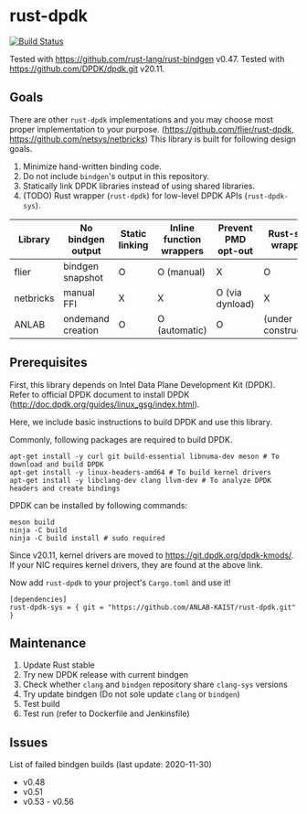 # rust-dpdk

[![Build Status](https://jenkins.redwit.io/buildStatus/icon?job=rust-dpdk%2Fmain)](https://jenkins.redwit.io/job/rust-dpdk/job/main/)

Tested with <https://github.com/rust-lang/rust-bindgen> v0.47.
Tested with <https://github.com/DPDK/dpdk.git> v20.11.

## Goals

There are other `rust-dpdk` implementations and you may choose most proper implementation to your purpose.
(https://github.com/flier/rust-dpdk, https://github.com/netsys/netbricks)
This library is built for following design goals.

1. Minimize hand-written binding code.
1. Do not include `bindgen`'s output in this repository.
1. Statically link DPDK libraries instead of using shared libraries.
1. (TODO) Rust wrapper (`rust-dpdk`) for low-level DPDK APIs (`rust-dpdk-sys`).

| Library   | No bindgen output | Static linking  | Inline function wrappers | Prevent PMD opt-out | Rust-style wrappers |
| --------- | ----------------- | --------------- | ------------------------ | ------------------- | ------------------- | 
| flier     | bindgen snapshot  | O               | O (manual)               | X                   | O                   |
| netbricks | manual FFI        | X               | X                        | O (via dynload)     | X                   |
| ANLAB     | ondemand creation | O               | O (automatic)            | O                   | (under construction)|

## Prerequisites

First, this library depends on Intel Data Plane Development Kit (DPDK).
Refer to official DPDK document to install DPDK (http://doc.dpdk.org/guides/linux_gsg/index.html).

Here, we include basic instructions to build DPDK and use this library.

Commonly, following packages are required to build DPDK.
```{.sh}
apt-get install -y curl git build-essential libnuma-dev meson # To download and build DPDK
apt-get install -y linux-headers-amd64 # To build kernel drivers
apt-get install -y libclang-dev clang llvm-dev # To analyze DPDK headers and create bindings
```

DPDK can be installed by following commands:
```{.sh}
meson build
ninja -C build
ninja -C build install # sudo required
```
Since v20.11, kernel drivers are moved to https://git.dpdk.org/dpdk-kmods/.
If your NIC requires kernel drivers, they are found at the above link.


Now add `rust-dpdk` to your project's `Cargo.toml` and use it!
```{.toml}
[dependencies]
rust-dpdk-sys = { git = "https://github.com/ANLAB-KAIST/rust-dpdk.git" }
```

## Maintenance

1. Update Rust stable
1. Try new DPDK release with current bindgen
1. Check whether `clang` and `bindgen` repository share `clang-sys` versions
1. Try update bindgen (Do not sole update `clang` or `bindgen`)
1. Test build
1. Test run (refer to Dockerfile and Jenkinsfile)

## Issues

List of failed bindgen builds (last update: 2020-11-30)

* v0.48
* v0.51
* v0.53 - v0.56
